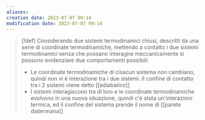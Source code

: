 ```yaml
---
aliases: 
creation date: 2023-07-07 09:14
modification date: 2023-07-07 09:14
---
```


>[!def]
>Considerando due sistemi termodinamici chiusi, descritti da una serie di coordinate termodinamiche, mettendo a contatto i due sistemi termodinamici senza che possano interagire meccanicamente si possono evidenziare due comportamenti possibili:
>- Le coordinate termodinamiche di cisacun sistema non cambiano, quindi non vi è interazione tra i due sistemi. Il confine di contatto tra i 2 sistemi viene detto [[adiabatico]]
>- I sistemi interagiscono tra di loro e le coordinate termodinamiche evolvono in una nuova situazione, quindi c'è stata un'interazionr termica, ed il confine del sistema prende il nome di [[parete diatermana]]